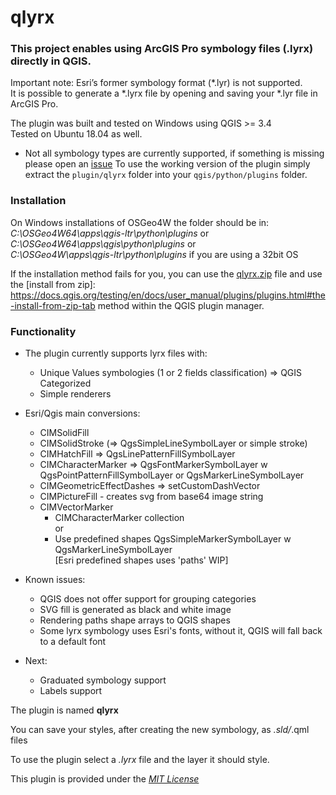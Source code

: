 # qlyrx

### This project enables using ArcGIS Pro symbology files (.lyrx) directly in QGIS.

Important note: Esri’s former symbology format (*.lyr) is not supported.  
It is possible to generate a *.lyrx file by opening and saving your *.lyr file in ArcGIS Pro.

The plugin was built and tested on Windows using QGIS >= 3.4  
Tested on Ubuntu 18.04 as well.  

* Not all symbology types are currently supported, if something is missing please open an [issue](https://github.com/arc2qgis/lyrxtoqml/issues)
To use the working version of the plugin simply extract the `plugin/qlyrx` folder into your `qgis/python/plugins` folder.

### Installation
On Windows installations of OSGeo4W the folder should be in:  
*C:\OSGeo4W64\apps\qgis-ltr\python\plugins* or  
*C:\OSGeo4W64\apps\qgis\python\plugins* or  
*C:\OSGeo4W\apps\qgis-ltr\python\plugins* if you are using a 32bit OS   
  

If  the installation method fails for you, you can use the [qlyrx.zip](./plugin/qlyrx/qlyrx.zip) file and use the [install from zip]: https://docs.qgis.org/testing/en/docs/user_manual/plugins/plugins.html#the-install-from-zip-tab method within the QGIS plugin manager.  

### Functionality
- The plugin currently supports lyrx files with:  
   - Unique Values symbologies (1 or 2 fields classification) => QGIS Categorized 
   - Simple renderers  

- Esri/Qgis main conversions:  
    - CIMSolidFill  
    - CIMSolidStroke (=> QgsSimpleLineSymbolLayer or simple stroke)  
    - CIMHatchFill => QgsLinePatternFillSymbolLayer  
    - CIMCharacterMarker => QgsFontMarkerSymbolLayer w QgsPointPatternFillSymbolLayer or QgsMarkerLineSymbolLayer  
    - CIMGeometricEffectDashes => setCustomDashVector  
    - CIMPictureFill - creates svg from base64 image string  
    - CIMVectorMarker  
      - CIMCharacterMarker collection  
					or  
      - Use predefined shapes QgsSimpleMarkerSymbolLayer w QgsMarkerLineSymbolLayer  
				[Esri predefined shapes uses 'paths' WIP]  
- Known issues:  
   - QGIS does not offer support for grouping categories  
   - SVG fill is generated as black and white image  
   - Rendering paths shape arrays to QGIS shapes  
   - Some lyrx symbology uses Esri's fonts, without it, QGIS will fall back to a default font  
- Next:  
   - Graduated symbology support  
   - Labels support  
  

    
The plugin is named **qlyrx**  

You can save your styles, after creating the new symbology, as *.sld/*.qml files

To use the plugin select a *.lyrx* file and the layer it should style.


This plugin is provided under the [*MIT License*](LICENSE)
